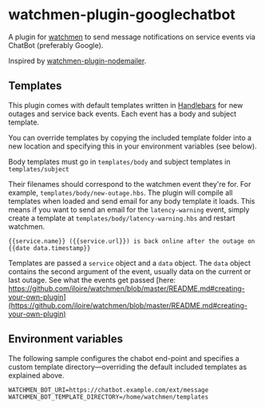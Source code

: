# watchmen-plugin-googlechatbot

A plugin for [watchmen](https://github.com/iloire/watchmen) to send message
notifications on service events via ChatBot (preferably Google).

Inspired by [watchmen-plugin-nodemailer](https://github.com/wiseNhammer/watchmen-plugin-nodemailer).

## Templates

This plugin comes with default templates written in
[Handlebars](http://handlebarsjs.com/)
for new outages and service back events. Each event has a body and subject
template.

You can override templates by copying the included template folder into a new
location and specifying this in your environment variables (see below).

Body templates must go in `templates/body` and subject templates in
`templates/subject`

Their filenames should correspond to the watchmen event they're for. For
example, `templates/body/new-outage.hbs`. The plugin will compile all templates
when loaded and send email for any body template it loads. This means if you
want to send an email for the `latency-warning` event, simply create a template
at `templates/body/latency-warning.hbs` and restart watchmen.

```
{{service.name}} ({{service.url}}) is back online after the outage on {{date data.timestamp}}
```

Templates are passed a `service` object and a `data` object. The `data` object
contains the second argument of the event, usually data on the current or last
outage. See what the events get passed
[here: https://github.com/iloire/watchmen/blob/master/README.md#creating-your-own-plugin](https://github.com/iloire/watchmen/blob/master/README.md#creating-your-own-plugin)

## Environment variables

The following sample configures the chabot end-point and specifies a custom template
directory—overriding the default included templates as explained above.

```
WATCHMEN_BOT_URI=https://chatbot.example.com/ext/message
WATCHMEN_BOT_TEMPLATE_DIRECTORY=/home/watchmen/templates
```
